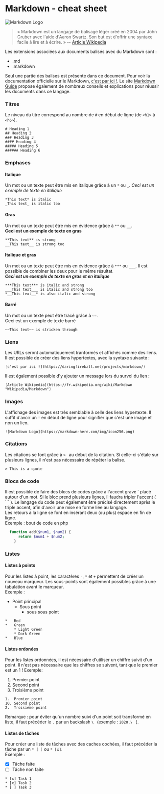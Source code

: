 # Markdown - cheat sheet
![Markdown Logo](https://grafxflow.co.uk/storage/app/uploads/public/5ad/e5b/d9b/thumb_891_266_0_0_0_auto.png)
> « Markdown est un langage de balisage léger créé en 2004 par John Gruber avec l'aide d'Aaron Swartz. Son but est d'offrir une syntaxe facile à lire et à écrire. »
 -- [Article Wikipedia](https://fr.wikipedia.org/wiki/Markdown "Wikipedia/Markdown")

Les extensions associées aux documents balisés avec du Markdown sont :
- .md
- .markdown

Seul une partie des balises est présente dans ce document. Pour voir la documentation officielle sur le Markdown, [c'est par ici !](https://daringfireball.net/projects/markdown/). Le site [Markdown Guide](https://www.markdownguide.org/) propose également de nombreux conseils et explications pour réussir les documents dans ce langage.
### Titres
Le niveau du titre correspond au nombre de `#` en début de ligne (de `<h1>` à `<h6>`).
```
# Heading 1
## Heading 2
### Heading 3
#### Heading 4
##### Heading 5
###### Heading 6
```
### Emphases
#### Italique
Un mot ou un texte peut être mis en italique grâce à un `*` ou `_`.
*Ceci est un exemple de texte en italique*
```
*This text* is italic
_This text_ is italic too
```
#### Gras
Un mot ou un texte peut être mis en évidence grâce à  `**` ou `__`.   
**Ceci est un exemple de texte en gras**
```
**This text** is strong
__This text__ is strong too
```
#### Italique et gras
Un mot ou un texte peut être mis en évidence grâce à `***` ou `___`. Il est possible de combiner les deux pour le même résultat.   
___Ceci est un exemple de texte en gras et en italique___
```
***This text*** is italic and strong
___This text___ is italic and strong too
*__This text__* is also italic and strong
```
#### Barré
Un mot ou un texte peut être tracé grâce à `~~`.   
~~Ceci est un exemple de texte barré~~
```
~~This text~~ is stricken through 
```
### Liens
Les URLs seront automatiquement tranformés et affichés comme des liens.
Il est possible de créer des liens hypertextes, avec la syntaxe suivante :
````
[c'est par ici !](https://daringfireball.net/projects/markdown/)
````
Il est également possible d'y ajouter un message lors du survol du lien :
````
[Article Wikipedia](https://fr.wikipedia.org/wiki/Markdown "Wikipedia/Markdown")
````
### Images
L'affichage des images est très semblable à celle des liens hypertexte. Il suffit d'avoir un `!` en début de ligne pour signifier que c'est une image et non un lien.
```
![Markdown Logo](https://markdown-here.com/img/icon256.png)
```
### Citations
Les citations se font grâce à `> ` au début de la citation. Si celle-ci s'étale sur plusieurs lignes, il n'est pas nécessaire de répéter la balise.
```
> This is a quote
```
### Blocs de code
Il est possible de faire des blocs de codes grâce à l'accent grave ` placé autour d'un mot. Si le bloc prend plusieurs lignes, il faudra tripler l'accent ( ``` ).
Le langage du code peut également être précisé directement après le triple accent, afin d'avoir une mise en forme liée au langage.   
Les retours à la ligne se font en insérant deux (ou plus) espace en fin de ligne.   
Exemple : bout de code en php 
```php
  function add($num1, $num2) {
      return $num1 + $num2;
    }
```
### Listes
#### Listes à points
Pour les listes à point, les caractères `-`, `*` et `+` permettent de créer un nouveau marqueur. Les sous-points sont également possibles grâce à une tabulation avant le marqueur.   
Exemple :
*   Point principal
    * Sous point
        * sous sous point
```
*   Red
*   Green
    * Light Green
    * Dark Green
*   Blue
```
#### Listes ordonées
Pour les listes ordonnées, il est nécessaire d'utiliser un chiffre suivit d'un point. Il n'est pas nécessaire que les chiffres se suivent, tant que le premier est un 1 !
Exemple:
1.  Premier point
10. Second point
2.  Troisième point
```
1.  Premier point
10. Second point
2.  Troisième point
```
Remarque : pour éviter qu'un nombre suivi d'un point soit transformé en liste, il faut précéder le `.` par un backslash `\ ` (exemple : `2020.\ ` ).
#### Listes de tâches
Pour créer une liste de tâches avec des caches cochées, il faut précéder la tâche par un `* [ ]` ou `* [x]`.   
Exemple :
* [x] Tâche faite
* [ ] Tâche non faite
```
* [x] Task 1
* [x] Task 2
* [ ] Task 3
```
